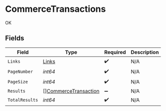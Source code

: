 # CommerceTransactions

OK


## Fields

| Field                                                               | Type                                                                | Required                                                            | Description                                                         |
| ------------------------------------------------------------------- | ------------------------------------------------------------------- | ------------------------------------------------------------------- | ------------------------------------------------------------------- |
| `Links`                                                             | [Links](../../models/shared/links.md)                               | :heavy_check_mark:                                                  | N/A                                                                 |
| `PageNumber`                                                        | *int64*                                                             | :heavy_check_mark:                                                  | N/A                                                                 |
| `PageSize`                                                          | *int64*                                                             | :heavy_check_mark:                                                  | N/A                                                                 |
| `Results`                                                           | [][CommerceTransaction](../../models/shared/commercetransaction.md) | :heavy_minus_sign:                                                  | N/A                                                                 |
| `TotalResults`                                                      | *int64*                                                             | :heavy_check_mark:                                                  | N/A                                                                 |